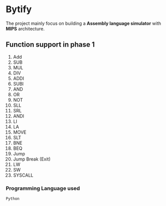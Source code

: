 # Bytify

The project mainly focus on building a **Assembly language simulator** with **MIPS** architecture.

## Function support in phase 1

1. Add
1. SUB
1. MUL
1. DIV
1. ADDI
1. SUBI
1. AND
1. OR
1. NOT
1. SLL
1. SRL
1. ANDI
1. LI
1. LA
1. MOVE
1. SLT
1. BNE
1. BEQ
1. Jump
1. Jump Break (Exit)
1. LW
1. SW
1. SYSCALL

### Programming Language used

`Python`
